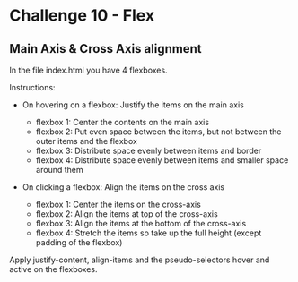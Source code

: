# Challenge 10 - Flex

## Main Axis & Cross Axis alignment

In the file index.html you have 4 flexboxes.

Instructions:

- On hovering on a flexbox: Justify the items on the main axis
  - flexbox 1: Center the contents on the main axis
  - flexbox 2: Put even space between the items, but not between the outer items and the flexbox
  - flexbox 3: Distribute space evenly between items and border
  - flexbox 4: Distribute space evenly between items and smaller space around them

- On clicking a flexbox: Align the items on the cross axis
  - flexbox 1: Center the items on the cross-axis
  - flexbox 2: Align the items at top of the cross-axis
  - flexbox 3: Align the items at the bottom of the cross-axis
  - flexbox 4: Stretch the items so take up the full height (except padding of the flexbox)

Apply justify-content, align-items and the pseudo-selectors hover and active on the flexboxes.
